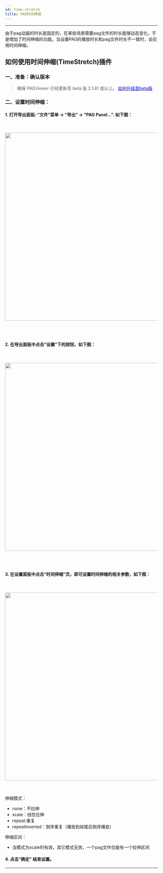 ```yaml
---
id: time-stretch
title: PAG时间伸缩
---
```

---
由于pag动画的时长是固定的，在某些场景需要pag文件的时长能够动态变化，于是增加了时间伸缩的功能。当设置PAG的播放时长和pag文件时长不一致时，会应用时间伸缩。

## 如何使用时间伸缩(TimeStretch)插件
### 一、准备：确认版本 <br/>
> 确保 PAGViewer 已经更新至 beta 版 2.1.81 或以上。 [<font color=blue>如何升级至beta版</font>](/docs/beta.html) <br/>

### 二、设置时间伸缩：<br/>
#### 1. 打开导出面板: “文件”菜单 -> “导出” -> "PAG Panel...". 如下图：<br/>

<img 
  src='https://pagio-1251316161.file.myqcloud.com/website/static/img/docs/export_panel_entrance.jpg' 
  style='width: 620px; margin: 32px 0 48px 0' 
/>

#### 2. 在导出面板中点击“设置”下的按钮，如下图：<br/>

<img 
  src='https://pagio-1251316161.file.myqcloud.com/website/static/img/docs/export_panel_setting.jpg' 
  style='width: 620px; margin: 32px 0 48px 0' 
/>

#### 3. 在设置面板中点击“时间伸缩”页，即可设置时间伸缩的相关参数，如下图：<br/>

<img 
  src='https://pagio-1251316161.file.myqcloud.com/website/static/img/docs/time-stretch-3.jpg' 
  style='width: 620px; margin: 32px 0 48px 0' 
/>
   伸缩模式：<br/>
   - none：不拉伸<br/>
   - scale：线性拉伸<br/>
   - repeat:重复<br/>
   - repeatinverted：倒序重复（播放到结尾后倒序播放）<br/>

   伸缩区间：<br/>
   - 当模式为scale时有效，其它模式无效，一个pag文件仅能有一个拉伸区间<br/>
#### 4. 点击“确定” 结束设置。<br/>
---